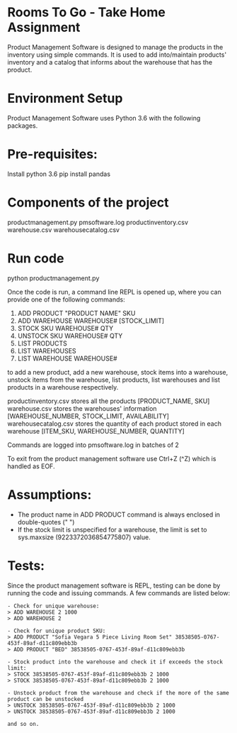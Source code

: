 # Rooms To Go - Take Home Assignment
Product Management Software is designed to manage the products in the inventory using simple commands.
It is used to add into/maintain products' inventory and a catalog that informs about the warehouse that has the product.

# Environment Setup
Product Management Software uses Python 3.6 with the following packages.

# Pre-requisites:
Install python 3.6
pip install pandas

# Components of the project
productmanagement.py
pmsoftware.log
productinventory.csv
warehouse.csv
warehousecatalog.csv

# Run code
python productmanagement.py

Once the code is run, a command line REPL is opened up, where you can provide one of the following commands:
1. ADD PRODUCT "PRODUCT NAME" SKU
2. ADD WAREHOUSE WAREHOUSE# [STOCK_LIMIT]
3. STOCK SKU WAREHOUSE# QTY
4. UNSTOCK SKU WAREHOUSE# QTY
5. LIST PRODUCTS
6. LIST WAREHOUSES
7. LIST WAREHOUSE WAREHOUSE#

to add a new product, add a new warehouse, stock items into a warehouse, unstock items from the warehouse, list products, list warehouses and list products in a warehouse respectively.

productinventory.csv stores all the products [PRODUCT_NAME, SKU]
warehouse.csv stores the warehouses' information [WAREHOUSE_NUMBER, STOCK_LIMIT, AVAILABILITY]
warehousecatalog.csv stores the quantity of each product stored in each warehouse [ITEM_SKU, WAREHOUSE_NUMBER, QUANTITY]

Commands are logged into pmsoftware.log in batches of 2

To exit from the product management software use Ctrl+Z (^Z) which is handled as EOF.

# Assumptions:
- The product name in ADD PRODUCT command is always enclosed in double-quotes (" ")
- If the stock limit is unspecified for a warehouse, the limit is set to sys.maxsize (9223372036854775807) value.

# Tests:
Since the product management software is REPL, testing can be done by running the code and issuing commands. A few commands are listed below:
```
- Check for unique warehouse:
> ADD WAREHOUSE 2 1000
> ADD WAREHOUSE 2

- Check for unique product SKU:
> ADD PRODUCT "Sofia Vegara 5 Piece Living Room Set" 38538505-0767-453f-89af-d11c809ebb3b
> ADD PRODUCT "BED" 38538505-0767-453f-89af-d11c809ebb3b

- Stock product into the warehouse and check it if exceeds the stock limit:
> STOCK 38538505-0767-453f-89af-d11c809ebb3b 2 1000
> STOCK 38538505-0767-453f-89af-d11c809ebb3b 2 1000

- Unstock product from the warehouse and check if the more of the same product can be unstocked
> UNSTOCK 38538505-0767-453f-89af-d11c809ebb3b 2 1000
> UNSTOCK 38538505-0767-453f-89af-d11c809ebb3b 2 1000

and so on.
```
